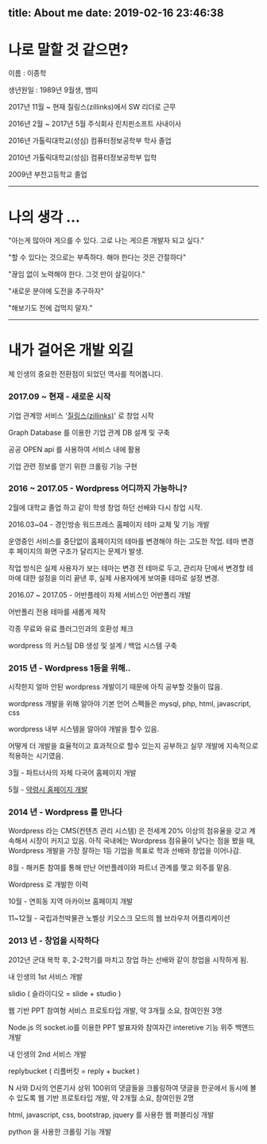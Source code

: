 title: About me
date: 2019-02-16 23:46:38
---

# 나로 말할 것 같으면?

이름 : 이종학

생년원일 : 1989년 9월생, 뱀띠

2017년 11월 ~ 현재 질링스(zillinks)에서 SW 리더로 근무

2016년 2월 ~ 2017년 5월 주식회사 린치핀소프트 사내이사

2016년 가톨릭대학교(성심) 컴퓨터정보공학부 학사 졸업 

2010년 가톨릭대학교(성심) 컴퓨터정보공학부 입학

2009년 부천고등학교 졸업

---

# 나의 생각 ...

"아는게 많아야 게으를 수 있다. 고로 나는 게으른 개발자 되고 싶다."

"할 수 있다는 것으로는 부족하다. 해야 한다는 것은 간절하다"

"끊임 없이 노력해야 한다. 그것 만이 살길이다."

"새로운 분야에 도전을 추구하자"

"해보기도 전에 겁먹지 말자."

---

# 내가 걸어온 개발 외길

제 인생의 중요한 전환점이 되었던 역사를 적어봅니다.


### 2017.09 ~ 현재 - 새로운 시작

기업 관계망 서비스 '[질링스(zillinks)](https://www.zillinks.com)' 로 창업 시작

Graph Database 를 이용한 기업 관계 DB 설계 및 구축

공공 OPEN api 를 사용하여 서비스 내에 활용

기업 관련 정보를 얻기 위한 크롤링 기능 구현


### 2016 ~ 2017.05 - Wordpress 어디까지 가능하니?

2월에 대학교 졸업 하고 같이 학생 창업 하던 선배와 다시 창업 시작.

2016.03~04 - 경인방송 워드프레스 홈페이지 테마 교체 및 기능 개발

운영중인 서비스를 중단없이 홈페이지의 테마를 변경해야 하는 고도한 작업. 테마 변경 후 페이지의 화면 구조가 달리지는 문제가 발생.

작업 방식은 실제 사용자가 보는 테마는 변경 전 테마로 두고, 관리자 단에서 변경할 테마에 대한 설정을 미리 끝낸 후, 실제 사용자에게 보여줄 테마로 설정 변경.

2016.07 ~ 2017.05 - 어반플레이 자체 서비스인 어반폴리 개발

어반폴리 전용 테마를 새롭게 제작

각종 무료와 유료 플러그인과의 호환성 체크

wordpress 의 커스텀 DB 생성 및 설계 / 백업 시스템 구축


### 2015 년 - Wordpress 1등을 위해..

시작한지 얼마 안된 wordpress 개발이기 때문에 아직 공부할 것들이 많음.

wordpress 개발을 위해 알아야 기본 언어 스펙들은 mysql, php, html, javascript, css

wordpress 내부 시스템을 알아야 개발을 할수 있음.

어떻게 더 개발을 효율적이고 효과적으로 할수 있는지 공부하고 실무 개발에 지속적으로 적용하는 시기였음.

3월 - 파트너사의 자체 다국어 홈페이지 개발

5월 - [약령시 홈페이지 개발](http://www.yakstory.com)


### 2014 년 - Wordpress 를 만나다

Wordpress 라는 CMS(컨텐츠 관리 시스템) 은 전세계 20% 이상의 점유율을 갖고 계속해서 시장이 커지고 있음. 아직 국내에는 Wordpress 점유율이 낮다는 점을 봤을 때, Wordpress 개발을 가장 잘하는 1등 기업을 목표로 학과 선배와 창업을 이어나감.

8월 - 해커톤 참여를 통해 만난 어반플레이와 파트너 관계를 맺고 외주를 맡음.

Wordpress 로 개발한 이력

10월 - 연희동 지역 아카이브 홈페이지 개발

11~12월 - 국립과천박물관 노벨상 키오스크 모드의 웹 브라우저 어플리케이션





### 2013 년 - 창업을 시작하다

2012년 군대 복학 후, 2-2학기를 마치고 창업 하는 선배와 같이 창업을 시작하게 됨.

내 인생의 1st 서비스 개발

slidio ( 슬라이디오 = slide + studio )

웹 기반 PPT 참여형 서비스 프로토타입 개발, 약 3개월 소요, 참여인원 3명

Node.js 의 socket.io를 이용한 PPT 발표자와 참여자간 interetive 기능 위주 백앤드 개발

내 인생의 2nd 서비스 개발

replybucket ( 리플버킷 = reply + bucket )

N 사와 D사의 언론기사 상위 100위의 댓글들을 크롤링하여 댓글을 한곳에서 동시에 볼수 있도록 웹 기반 프로토타입 개발, 약 2개월 소요, 참여인원 2명

html, javascript, css, bootstrap, jquery 를 사용한 웹 퍼블리싱 개발

python 을 사용한 크롤링 기능 개발
